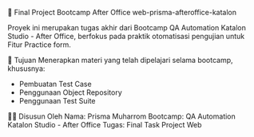 🧪 Final Project Bootcamp After Office
web-prisma-afteroffice-katalon

Proyek ini merupakan tugas akhir dari Bootcamp QA Automation Katalon Studio - After Office, berfokus pada praktik otomatisasi pengujian untuk Fitur Practice form.

🎯 Tujuan
Menerapkan materi yang telah dipelajari selama bootcamp, khususnya:

- Pembuatan Test Case
- Penggunaan Object Repository
- Penggunaan Test Suite

👨‍💻 Disusun Oleh
Nama: Prisma Muharrom
Bootcamp: QA Automation Katalon Studio - After Office
Tugas: Final Task Project Web
